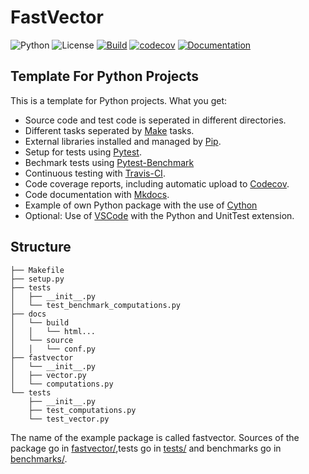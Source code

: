 # FastVector

![Python](https://img.shields.io/badge/python-3.7%20%7C%203.8-blue)
![License](https://camo.githubusercontent.com/890acbdcb87868b382af9a4b1fac507b9659d9bf/68747470733a2f2f696d672e736869656c64732e696f2f62616467652f6c6963656e73652d4d49542d626c75652e737667)
[![Build](https://github.com/franneck94/Python-Project-Template/workflows/ci-test/badge.svg)](https://github.com/franneck94/Python-Project-Template/actions?query=workflow%3Aci-test)
[![codecov](https://codecov.io/gh/franneck94/python-project-template/branch/master/graph/badge.svg)](https://codecov.io/gh/franneck94/python-project-template)
[![Documentation](https://img.shields.io/badge/ref-Documentation-blue)](https://franneck94.github.io/Python-Project-Template/)

## Template For Python Projects

This is a template for Python projects. What you get:

- Source code and test code is seperated in different directories.
- Different tasks seperated by [Make](https://www.gnu.org/software/make/) tasks.
- External libraries installed and managed by [Pip](https://pypi.org/project/pip/).
- Setup for tests using [Pytest](https://docs.pytest.org/en/stable/).
- Bechmark tests using [Pytest-Benchmark](https://github.com/ionelmc/pytest-benchmark)
- Continuous testing with [Travis-CI](https://travis-ci.org/).
- Code coverage reports, including automatic upload to [Codecov](https://codecov.io).
- Code documentation with [Mkdocs](https://www.mkdocs.org/).
- Example of own Python package with the use of [Cython](https://cython.org/)
- Optional: Use of [VSCode](https://code.visualstudio.com/) with the Python and UnitTest extension.

## Structure

``` text
├── Makefile
├── setup.py
├── tests
│   ├── __init__.py
│   └── test_benchmark_computations.py
├── docs
│   └── build
│   │   └── html...
│   └── source
│   │   └── conf.py
├── fastvector
│   └── __init__.py
│   ├── vector.py
│   └── computations.py
└── tests
    ├── __init__.py
    ├── test_computations.py
    └── test_vector.py
```

The name of the example package is called fastvector.
Sources of the package go in [fastvector/](fastvector/),tests go in [tests/](tests/) and benchmarks go in [benchmarks/](benchmarks/).
